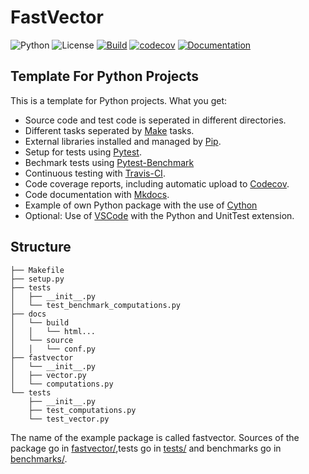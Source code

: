 # FastVector

![Python](https://img.shields.io/badge/python-3.7%20%7C%203.8-blue)
![License](https://camo.githubusercontent.com/890acbdcb87868b382af9a4b1fac507b9659d9bf/68747470733a2f2f696d672e736869656c64732e696f2f62616467652f6c6963656e73652d4d49542d626c75652e737667)
[![Build](https://github.com/franneck94/Python-Project-Template/workflows/ci-test/badge.svg)](https://github.com/franneck94/Python-Project-Template/actions?query=workflow%3Aci-test)
[![codecov](https://codecov.io/gh/franneck94/python-project-template/branch/master/graph/badge.svg)](https://codecov.io/gh/franneck94/python-project-template)
[![Documentation](https://img.shields.io/badge/ref-Documentation-blue)](https://franneck94.github.io/Python-Project-Template/)

## Template For Python Projects

This is a template for Python projects. What you get:

- Source code and test code is seperated in different directories.
- Different tasks seperated by [Make](https://www.gnu.org/software/make/) tasks.
- External libraries installed and managed by [Pip](https://pypi.org/project/pip/).
- Setup for tests using [Pytest](https://docs.pytest.org/en/stable/).
- Bechmark tests using [Pytest-Benchmark](https://github.com/ionelmc/pytest-benchmark)
- Continuous testing with [Travis-CI](https://travis-ci.org/).
- Code coverage reports, including automatic upload to [Codecov](https://codecov.io).
- Code documentation with [Mkdocs](https://www.mkdocs.org/).
- Example of own Python package with the use of [Cython](https://cython.org/)
- Optional: Use of [VSCode](https://code.visualstudio.com/) with the Python and UnitTest extension.

## Structure

``` text
├── Makefile
├── setup.py
├── tests
│   ├── __init__.py
│   └── test_benchmark_computations.py
├── docs
│   └── build
│   │   └── html...
│   └── source
│   │   └── conf.py
├── fastvector
│   └── __init__.py
│   ├── vector.py
│   └── computations.py
└── tests
    ├── __init__.py
    ├── test_computations.py
    └── test_vector.py
```

The name of the example package is called fastvector.
Sources of the package go in [fastvector/](fastvector/),tests go in [tests/](tests/) and benchmarks go in [benchmarks/](benchmarks/).
